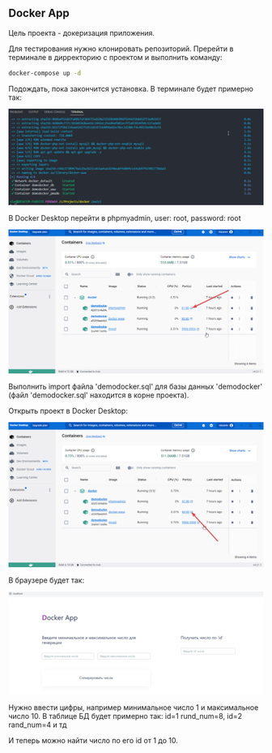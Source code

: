 ## Docker App

Цель проекта - докеризация приложения.

Для тестирования нужно клонировать репозиторий. Пререйти в терминале в дирректорию 
с проектом и выполнить команду:

```bash
docker-compose up -d
```

Подождать, пока закончится установка. В терминале будет примерно так:

![image 1](images/1.png)

В Docker Desktop перейти в phpmyadmin, user: root, password: root 

![image 2](images/2.png)

Выполнить import файла 'demodocker.sql' для базы данных 'demodocker' (файл 'demodocker.sql'
находится в корне проекта).

Открыть проект в Docker Desktop:

![image 3](images/3.png)

В браузере будет так:

![image 4](images/4.png)

Нужно ввести цифры, например минимальное число 1 и максимальное число 10. В таблице БД
будет примерно так: id=1 rund_num=8, id=2 rand_num=4 и тд

И теперь можно найти число по его id от 1 до 10.

